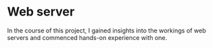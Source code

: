 <h1>Web server</h1>
<p>
In the course of this project, I gained insights into the workings of web servers and commenced hands-on experience with one.</p>

